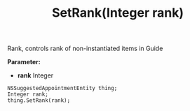 ﻿---
uid: crmscript_ref_NSSuggestedAppointmentEntity_SetRank
title: SetRank(Integer rank)
intellisense: NSSuggestedAppointmentEntity.SetRank
keywords: NSSuggestedAppointmentEntity, GetRank
so.topic: reference
---

Rank, controls rank of non-instantiated items in Guide

**Parameter:** 
 - **rank** Integer

```crmscript
NSSuggestedAppointmentEntity thing;
Integer rank;
thing.SetRank(rank);
```

